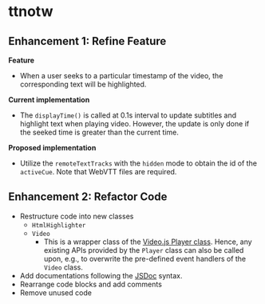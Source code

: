 # ttnotw

## Enhancement 1: Refine Feature
**Feature** 
- When a user seeks to a particular timestamp of the video, the corresponding text will be highlighted.

**Current implementation** 
- The `displayTime()` is called at 0.1s interval to update subtitles and highlight text when playing video. However, the update is only done if the seeked time is greater than the current time.

**Proposed implementation**
- Utilize the `remoteTextTracks` with the `hidden` mode to obtain the id of the `activeCue`. Note that WebVTT files are required.

## Enhancement 2: Refactor Code
- Restructure code into new classes
  - `HtmlHighlighter`
  - `Video`
    - This is a wrapper class of the [Video.js Player class](https://docs.videojs.com/player). Hence, any existing APIs provided by the `Player` class can also be called upon, e.g., to overwrite the pre-defined event handlers of the `Video` class.
- Add documentations following the [JSDoc](https://jsdoc.app/) syntax.
- Rearrange code blocks and add comments 
- Remove unused code
